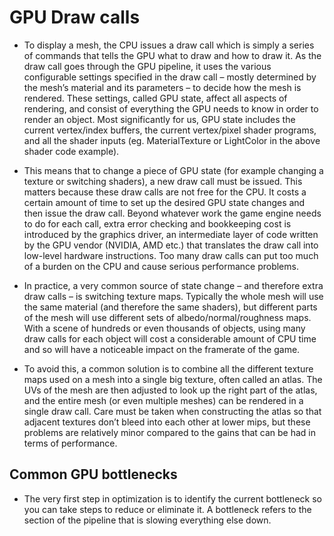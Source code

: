 # GPU Draw calls

- To display a mesh, the CPU issues a draw call which is simply a series of commands that tells the GPU what to draw and how to draw it. As the draw call goes through the GPU pipeline, it uses the various configurable settings specified in the draw call – mostly determined by the mesh’s material and its parameters – to decide how the mesh is rendered. These settings, called GPU state, affect all aspects of rendering, and consist of everything the GPU needs to know in order to render an object. Most significantly for us, GPU state includes the current vertex/index buffers, the current vertex/pixel shader programs, and all the shader inputs (eg. MaterialTexture or LightColor in the above shader code example).

- This means that to change a piece of GPU state (for example changing a texture or switching shaders), a new draw call must be issued. This matters because these draw calls are not free for the CPU. It costs a certain amount of time to set up the desired GPU state changes and then issue the draw call. Beyond whatever work the game engine needs to do for each call, extra error checking and bookkeeping cost is introduced by the graphics driver, an intermediate layer of code written by the GPU vendor (NVIDIA, AMD etc.) that translates the draw call into low-level hardware instructions. Too many draw calls can put too much of a burden on the CPU and cause serious performance problems.

- In practice, a very common source of state change – and therefore extra draw calls – is switching texture maps. Typically the whole mesh will use the same material (and therefore the same shaders), but different parts of the mesh will use different sets of albedo/normal/roughness maps. With a scene of hundreds or even thousands of objects, using many draw calls for each object will cost a considerable amount of CPU time and so will have a noticeable impact on the framerate of the game.

- To avoid this, a common solution is to combine all the different texture maps used on a mesh into a single big texture, often called an atlas. The UVs of the mesh are then adjusted to look up the right part of the atlas, and the entire mesh (or even multiple meshes) can be rendered in a single draw call. Care must be taken when constructing the atlas so that adjacent textures don’t bleed into each other at lower mips, but these problems are relatively minor compared to the gains that can be had in terms of performance.

## Common GPU bottlenecks

- The very first step in optimization is to identify the current bottleneck so you can take steps to reduce or eliminate it. A bottleneck refers to the section of the pipeline that is slowing everything else down.

